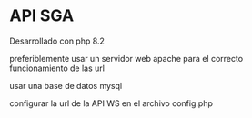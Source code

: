 # API SGA

Desarrollado con php 8.2

preferiblemente usar un servidor web apache para el correcto funcionamiento de las url

usar una base de datos mysql

configurar la url de la API WS en el archivo config.php